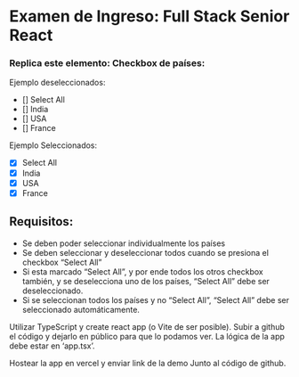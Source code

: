 # Examen de Ingreso: Full Stack Senior React 
### Replica este elemento: Checkbox de países:

Ejemplo deseleccionados:
- [] Select All
- [] India
- [] USA
- [] France

Ejemplo Seleccionados:
- [x] Select All
- [x] India
- [x] USA
- [x] France

## Requisitos:
- Se deben poder seleccionar individualmente los países
- Se deben seleccionar y deseleccionar todos cuando se presiona el checkbox “Select
All”
- Si esta marcado “Select All”, y por ende todos los otros checkbox también, y se
deselecciona uno de los países, “Select All” debe ser deseleccionado.
- Si se seleccionan todos los países y no “Select All”, “Select All” debe ser
seleccionado automáticamente.

Utilizar TypeScript y create react app (o Vite de ser posible). Subir a github el código y dejarlo en público para que lo podamos ver. La lógica de la app debe estar en ‘app.tsx’.

Hostear la app en vercel y enviar link de la demo Junto al código de github.
